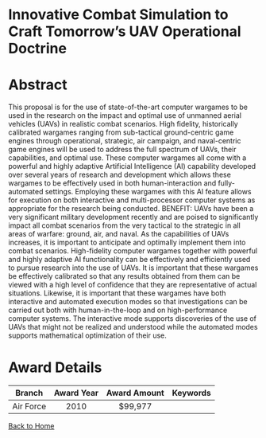 
Innovative Combat Simulation to Craft Tomorrow’s UAV Operational Doctrine
=========================================================================

# Abstract


This proposal is for the use of state-of-the-art computer wargames to be used in the research on the impact and optimal use of unmanned aerial vehicles (UAVs) in realistic combat scenarios.  High fidelity, historically calibrated wargames ranging from sub-tactical ground-centric game engines through operational, strategic, air campaign, and naval-centric game engines will be used to address the full spectrum of UAVs, their capabilities, and optimal use.  These computer wargames all come with a powerful and highly adaptive Artificial Intelligence (AI) capability developed over several years of research and development which allows these wargames to be effectively used in both human-interaction and fully-automated settings.  Employing these wargames with this AI feature allows for execution on both interactive and multi-processor computer systems as appropriate for the research being conducted.  BENEFIT:  UAVs have been a very significant military development recently and are poised to significantly impact all combat scenarios from the very tactical to the strategic in all areas of warfare: ground, air, and naval.  As the capabilities of UAVs increases, it is important to anticipate and optimally implement them into combat scenarios.  High-fidelity computer wargames together with powerful and highly adaptive AI functionality can be effectively and efficiently used to pursue research into the use of UAVs.  It is important that these wargames be effectively calibrated so that any results obtained from them can be viewed with a high level of confidence that they are representative of actual situations.  Likewise, it is important that these wargames have both interactive and automated execution modes so that investigations can be carried out both with human-in-the-loop and on high-performance computer systems.  The interactive mode supports discoveries of the use of UAVs that might not be realized and understood while the automated modes supports mathematical optimization of their use.  

# Award Details

|Branch|Award Year|Award Amount|Keywords|
| :---: | :---: | :---: | :---: |
|Air Force|2010|$99,977||
  
  


[Back to Home](https://github.com/chrischow/dod_sbir_awards/DJ/#1335)